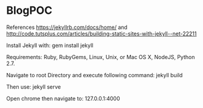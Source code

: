 # BlogPOC
  References 
  https://jekyllrb.com/docs/home/ and 
  http://code.tutsplus.com/articles/building-static-sites-with-jekyll--net-22211

Install Jekyll with: gem install jekyll 

Requirements: Ruby, RubyGems, Linux, Unix, or Mac OS X,  NodeJS, Python 2.7.

Navigate to root Directory and execute following command: jekyll build

Then use: jekyll serve 

Open chrome then navigate to: 127.0.0.1:4000 
  

  
